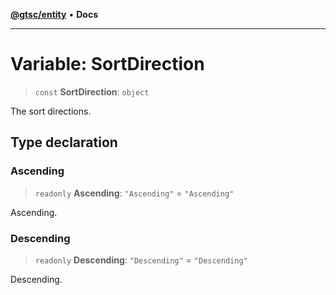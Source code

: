 [**@gtsc/entity**](../overview.md) • **Docs**

***

# Variable: SortDirection

> `const` **SortDirection**: `object`

The sort directions.

## Type declaration

### Ascending

> `readonly` **Ascending**: `"Ascending"` = `"Ascending"`

Ascending.

### Descending

> `readonly` **Descending**: `"Descending"` = `"Descending"`

Descending.

